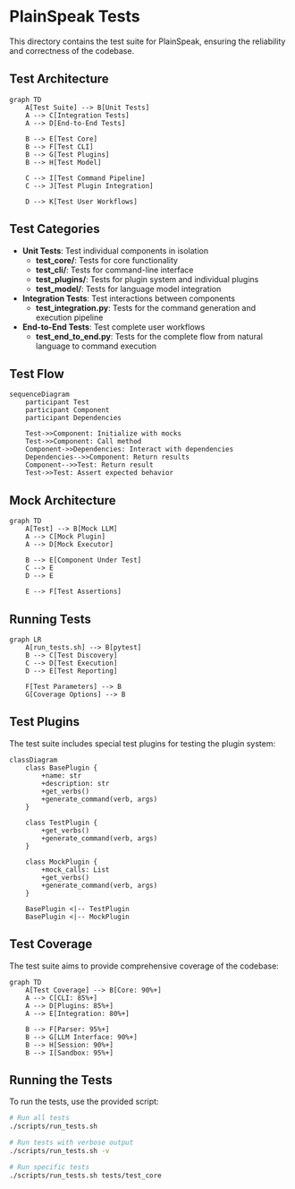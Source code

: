 # PlainSpeak Tests

This directory contains the test suite for PlainSpeak, ensuring the reliability and correctness of the codebase.

## Test Architecture

```mermaid
graph TD
    A[Test Suite] --> B[Unit Tests]
    A --> C[Integration Tests]
    A --> D[End-to-End Tests]
    
    B --> E[Test Core]
    B --> F[Test CLI]
    B --> G[Test Plugins]
    B --> H[Test Model]
    
    C --> I[Test Command Pipeline]
    C --> J[Test Plugin Integration]
    
    D --> K[Test User Workflows]
```

## Test Categories

- **Unit Tests**: Test individual components in isolation
  - **test_core/**: Tests for core functionality
  - **test_cli/**: Tests for command-line interface
  - **test_plugins/**: Tests for plugin system and individual plugins
  - **test_model/**: Tests for language model integration
- **Integration Tests**: Test interactions between components
  - **test_integration.py**: Tests for the command generation and execution pipeline
- **End-to-End Tests**: Test complete user workflows
  - **test_end_to_end.py**: Tests for the complete flow from natural language to command execution

## Test Flow

```mermaid
sequenceDiagram
    participant Test
    participant Component
    participant Dependencies
    
    Test->>Component: Initialize with mocks
    Test->>Component: Call method
    Component->>Dependencies: Interact with dependencies
    Dependencies-->>Component: Return results
    Component-->>Test: Return result
    Test->>Test: Assert expected behavior
```

## Mock Architecture

```mermaid
graph TD
    A[Test] --> B[Mock LLM]
    A --> C[Mock Plugin]
    A --> D[Mock Executor]
    
    B --> E[Component Under Test]
    C --> E
    D --> E
    
    E --> F[Test Assertions]
```

## Running Tests

```mermaid
graph LR
    A[run_tests.sh] --> B[pytest]
    B --> C[Test Discovery]
    C --> D[Test Execution]
    D --> E[Test Reporting]
    
    F[Test Parameters] --> B
    G[Coverage Options] --> B
```

## Test Plugins

The test suite includes special test plugins for testing the plugin system:

```mermaid
classDiagram
    class BasePlugin {
        +name: str
        +description: str
        +get_verbs()
        +generate_command(verb, args)
    }
    
    class TestPlugin {
        +get_verbs()
        +generate_command(verb, args)
    }
    
    class MockPlugin {
        +mock_calls: List
        +get_verbs()
        +generate_command(verb, args)
    }
    
    BasePlugin <|-- TestPlugin
    BasePlugin <|-- MockPlugin
```

## Test Coverage

The test suite aims to provide comprehensive coverage of the codebase:

```mermaid
graph TD
    A[Test Coverage] --> B[Core: 90%+]
    A --> C[CLI: 85%+]
    A --> D[Plugins: 85%+]
    A --> E[Integration: 80%+]
    
    B --> F[Parser: 95%+]
    B --> G[LLM Interface: 90%+]
    B --> H[Session: 90%+]
    B --> I[Sandbox: 95%+]
```

## Running the Tests

To run the tests, use the provided script:

```bash
# Run all tests
./scripts/run_tests.sh

# Run tests with verbose output
./scripts/run_tests.sh -v

# Run specific tests
./scripts/run_tests.sh tests/test_core
```
